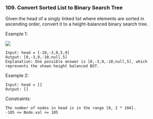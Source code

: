 ### 109. Convert Sorted List to Binary Search Tree

Given the head of a singly linked list where elements are sorted in ascending order, convert it to a
height-balanced
binary search tree.

 

Example 1:

![](https://assets.leetcode.com/uploads/2020/08/17/linked.jpg)

    Input: head = [-10,-3,0,5,9]
    Output: [0,-3,9,-10,null,5]
    Explanation: One possible answer is [0,-3,9,-10,null,5], which represents the shown height balanced BST.

Example 2:

    Input: head = []
    Output: []

 

Constraints:

    The number of nodes in head is in the range [0, 2 * 104].
    -105 <= Node.val <= 105

